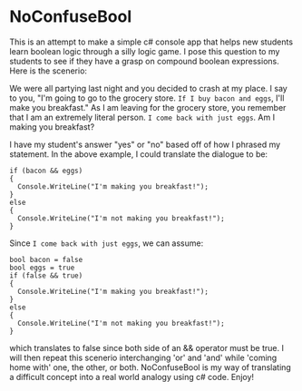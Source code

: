 # NoConfuseBool

This is an attempt to make a simple c# console app that helps new students learn boolean logic through a silly logic game. I pose this question to my students to 
see if they have a grasp on compound boolean expressions. Here is the scenerio:

We were all partying last night and you decided to crash at my place. I say to you, "I'm going to go to the grocery store. `If I buy bacon and eggs`, I'll make you breakfast." As I am leaving for the grocery store, you remember that I am an extremely literal person. `I come back with just eggs`. Am I making you breakfast?

I have my student's answer "yes" or "no" based off of how I phrased my statement. In the above example, I could translate the dialogue to be:
```
if (bacon && eggs)
{
  Console.WriteLine("I'm making you breakfast!");
}
else
{
  Console.WriteLine("I'm not making you breakfast!");
}

```
 
Since `I come back with just eggs`, we can assume:
```
bool bacon = false
bool eggs = true
if (false && true)
{
  Console.WriteLine("I'm making you breakfast!");
}
else
{
  Console.WriteLine("I'm not making you breakfast!");
}

```
which translates to false since both side of an && operator must be true. I will then repeat this scenerio interchanging 'or' and 'and' while 'coming home with' one, the other, or both. NoConfuseBool is my way of translating a difficult concept into a real world analogy using c# code. Enjoy! 
